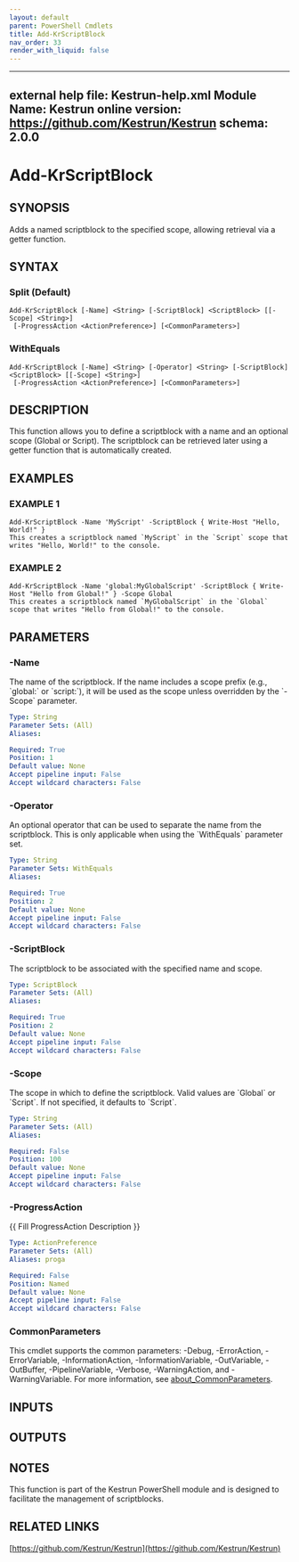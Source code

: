 ```yaml
---
layout: default
parent: PowerShell Cmdlets
title: Add-KrScriptBlock
nav_order: 33
render_with_liquid: false
---
```

---
external help file: Kestrun-help.xml
Module Name: Kestrun
online version: https://github.com/Kestrun/Kestrun
schema: 2.0.0
---

# Add-KrScriptBlock

## SYNOPSIS
Adds a named scriptblock to the specified scope, allowing retrieval via a getter function.

## SYNTAX

### Split (Default)
```
Add-KrScriptBlock [-Name] <String> [-ScriptBlock] <ScriptBlock> [[-Scope] <String>]
 [-ProgressAction <ActionPreference>] [<CommonParameters>]
```

### WithEquals
```
Add-KrScriptBlock [-Name] <String> [-Operator] <String> [-ScriptBlock] <ScriptBlock> [[-Scope] <String>]
 [-ProgressAction <ActionPreference>] [<CommonParameters>]
```

## DESCRIPTION
This function allows you to define a scriptblock with a name and an optional scope (Global or Script).
The scriptblock can be retrieved later using a getter function that is automatically created.

## EXAMPLES

### EXAMPLE 1
```
Add-KrScriptBlock -Name 'MyScript' -ScriptBlock { Write-Host "Hello, World!" }
This creates a scriptblock named `MyScript` in the `Script` scope that writes "Hello, World!" to the console.
```

### EXAMPLE 2
```
Add-KrScriptBlock -Name 'global:MyGlobalScript' -ScriptBlock { Write-Host "Hello from Global!" } -Scope Global
This creates a scriptblock named `MyGlobalScript` in the `Global` scope that writes "Hello from Global!" to the console.
```

## PARAMETERS

### -Name
The name of the scriptblock.
If the name includes a scope prefix (e.g., \`global:\` or \`script:\`), it will be used as the scope unless overridden by the \`-Scope\` parameter.

```yaml
Type: String
Parameter Sets: (All)
Aliases:

Required: True
Position: 1
Default value: None
Accept pipeline input: False
Accept wildcard characters: False
```

### -Operator
An optional operator that can be used to separate the name from the scriptblock.
This is only applicable when using the \`WithEquals\` parameter set.

```yaml
Type: String
Parameter Sets: WithEquals
Aliases:

Required: True
Position: 2
Default value: None
Accept pipeline input: False
Accept wildcard characters: False
```

### -ScriptBlock
The scriptblock to be associated with the specified name and scope.

```yaml
Type: ScriptBlock
Parameter Sets: (All)
Aliases:

Required: True
Position: 2
Default value: None
Accept pipeline input: False
Accept wildcard characters: False
```

### -Scope
The scope in which to define the scriptblock.
Valid values are \`Global\` or \`Script\`.
If not specified, it defaults to \`Script\`.

```yaml
Type: String
Parameter Sets: (All)
Aliases:

Required: False
Position: 100
Default value: None
Accept pipeline input: False
Accept wildcard characters: False
```

### -ProgressAction
{{ Fill ProgressAction Description }}

```yaml
Type: ActionPreference
Parameter Sets: (All)
Aliases: proga

Required: False
Position: Named
Default value: None
Accept pipeline input: False
Accept wildcard characters: False
```

### CommonParameters
This cmdlet supports the common parameters: -Debug, -ErrorAction, -ErrorVariable, -InformationAction, -InformationVariable, -OutVariable, -OutBuffer, -PipelineVariable, -Verbose, -WarningAction, and -WarningVariable. For more information, see [about_CommonParameters](http://go.microsoft.com/fwlink/?LinkID=113216).

## INPUTS

## OUTPUTS

## NOTES
This function is part of the Kestrun PowerShell module and is designed to facilitate the management of scriptblocks.

## RELATED LINKS

[https://github.com/Kestrun/Kestrun](https://github.com/Kestrun/Kestrun)

